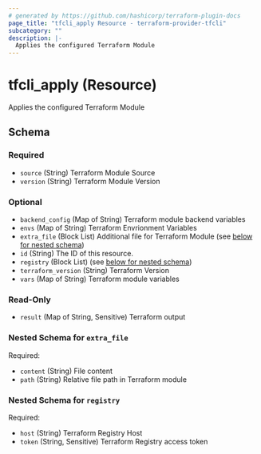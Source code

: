 ```yaml
---
# generated by https://github.com/hashicorp/terraform-plugin-docs
page_title: "tfcli_apply Resource - terraform-provider-tfcli"
subcategory: ""
description: |-
  Applies the configured Terraform Module
---
```


# tfcli_apply (Resource)

Applies the configured Terraform Module



<!-- schema generated by tfplugindocs -->
## Schema

### Required

- `source` (String) Terraform Module Source
- `version` (String) Terraform Module Version

### Optional

- `backend_config` (Map of String) Terraform module backend variables
- `envs` (Map of String) Terraform Envrionment Variables
- `extra_file` (Block List) Additional file for Terraform Module (see [below for nested schema](#nestedblock--extra_file))
- `id` (String) The ID of this resource.
- `registry` (Block List) (see [below for nested schema](#nestedblock--registry))
- `terraform_version` (String) Terraform Version
- `vars` (Map of String) Terraform module variables

### Read-Only

- `result` (Map of String, Sensitive) Terraform output

<a id="nestedblock--extra_file"></a>
### Nested Schema for `extra_file`

Required:

- `content` (String) File content
- `path` (String) Relative file path in Terraform module


<a id="nestedblock--registry"></a>
### Nested Schema for `registry`

Required:

- `host` (String) Terraform Registry Host
- `token` (String, Sensitive) Terraform Registry access token


